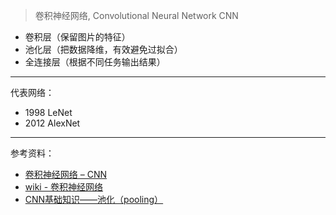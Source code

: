 

>卷积神经网络, Convolutional Neural Network CNN

- 卷积层（保留图片的特征）
- 池化层（把数据降维，有效避免过拟合）
- 全连接层（根据不同任务输出结果）

---------

代表网络：
- 1998 LeNet
- 2012 AlexNet









--------



参考资料：
- [卷积神经网络 – CNN](https://easyai.tech/ai-definition/cnn/)
- [wiki - 卷积神经网络](https://zh.wikipedia.org/zh-hans/%E5%8D%B7%E7%A7%AF%E7%A5%9E%E7%BB%8F%E7%BD%91%E7%BB%9C)
- [CNN基础知识——池化（pooling）](https://zhuanlan.zhihu.com/p/78760534)